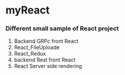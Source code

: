 # myReact
### Different small sample of React project
1. Backend GRPc front React
2. React_FileUploade 
3. React_Redux
4. backend Rest front React
5. React Server side rendering


